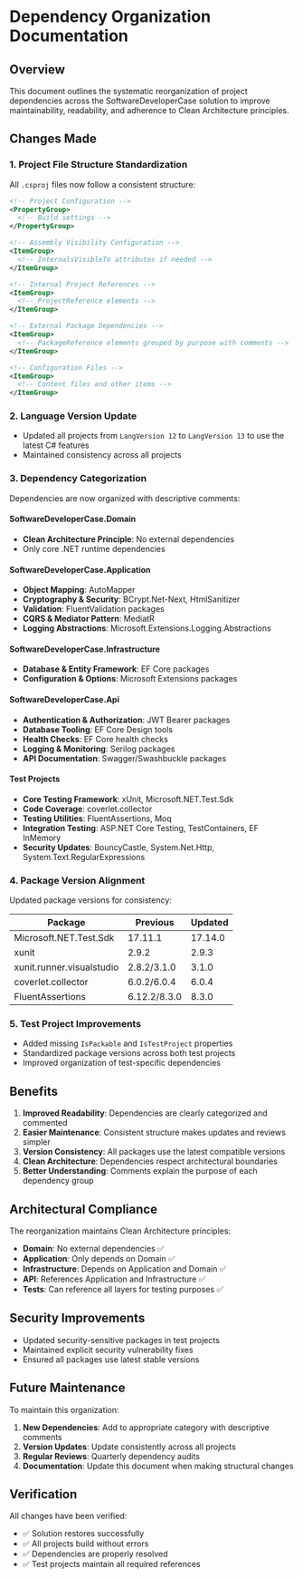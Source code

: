# Dependency Organization Documentation

## Overview

This document outlines the systematic reorganization of project dependencies across the SoftwareDeveloperCase solution to improve maintainability, readability, and adherence to Clean Architecture principles.

## Changes Made

### 1. Project File Structure Standardization

All `.csproj` files now follow a consistent structure:

```xml
<!-- Project Configuration -->
<PropertyGroup>
  <!-- Build settings -->
</PropertyGroup>

<!-- Assembly Visibility Configuration -->
<ItemGroup>
  <!-- InternalsVisibleTo attributes if needed -->
</ItemGroup>

<!-- Internal Project References -->
<ItemGroup>
  <!-- ProjectReference elements -->
</ItemGroup>

<!-- External Package Dependencies -->
<ItemGroup>
  <!-- PackageReference elements grouped by purpose with comments -->
</ItemGroup>

<!-- Configuration Files -->
<ItemGroup>
  <!-- Content files and other items -->
</ItemGroup>
```

### 2. Language Version Update

- Updated all projects from `LangVersion 12` to `LangVersion 13` to use the latest C# features
- Maintained consistency across all projects

### 3. Dependency Categorization

Dependencies are now organized with descriptive comments:

#### SoftwareDeveloperCase.Domain

- **Clean Architecture Principle**: No external dependencies
- Only core .NET runtime dependencies

#### SoftwareDeveloperCase.Application

- **Object Mapping**: AutoMapper
- **Cryptography & Security**: BCrypt.Net-Next, HtmlSanitizer
- **Validation**: FluentValidation packages
- **CQRS & Mediator Pattern**: MediatR
- **Logging Abstractions**: Microsoft.Extensions.Logging.Abstractions

#### SoftwareDeveloperCase.Infrastructure

- **Database & Entity Framework**: EF Core packages
- **Configuration & Options**: Microsoft Extensions packages

#### SoftwareDeveloperCase.Api

- **Authentication & Authorization**: JWT Bearer packages
- **Database Tooling**: EF Core Design tools
- **Health Checks**: EF Core health checks
- **Logging & Monitoring**: Serilog packages
- **API Documentation**: Swagger/Swashbuckle packages

#### Test Projects

- **Core Testing Framework**: xUnit, Microsoft.NET.Test.Sdk
- **Code Coverage**: coverlet.collector
- **Testing Utilities**: FluentAssertions, Moq
- **Integration Testing**: ASP.NET Core Testing, TestContainers, EF InMemory
- **Security Updates**: BouncyCastle, System.Net.Http, System.Text.RegularExpressions

### 4. Package Version Alignment

Updated package versions for consistency:

| Package                   | Previous     | Updated |
| ------------------------- | ------------ | ------- |
| Microsoft.NET.Test.Sdk    | 17.11.1      | 17.14.0 |
| xunit                     | 2.9.2        | 2.9.3   |
| xunit.runner.visualstudio | 2.8.2/3.1.0  | 3.1.0   |
| coverlet.collector        | 6.0.2/6.0.4  | 6.0.4   |
| FluentAssertions          | 6.12.2/8.3.0 | 8.3.0   |

### 5. Test Project Improvements

- Added missing `IsPackable` and `IsTestProject` properties
- Standardized package versions across both test projects
- Improved organization of test-specific dependencies

## Benefits

1. **Improved Readability**: Dependencies are clearly categorized and commented
2. **Easier Maintenance**: Consistent structure makes updates and reviews simpler
3. **Version Consistency**: All packages use the latest compatible versions
4. **Clean Architecture**: Dependencies respect architectural boundaries
5. **Better Understanding**: Comments explain the purpose of each dependency group

## Architectural Compliance

The reorganization maintains Clean Architecture principles:

- **Domain**: No external dependencies ✅
- **Application**: Only depends on Domain ✅
- **Infrastructure**: Depends on Application and Domain ✅
- **API**: References Application and Infrastructure ✅
- **Tests**: Can reference all layers for testing purposes ✅

## Security Improvements

- Updated security-sensitive packages in test projects
- Maintained explicit security vulnerability fixes
- Ensured all packages use latest stable versions

## Future Maintenance

To maintain this organization:

1. **New Dependencies**: Add to appropriate category with descriptive comments
2. **Version Updates**: Update consistently across all projects
3. **Regular Reviews**: Quarterly dependency audits
4. **Documentation**: Update this document when making structural changes

## Verification

All changes have been verified:

- ✅ Solution restores successfully
- ✅ All projects build without errors
- ✅ Dependencies are properly resolved
- ✅ Test projects maintain all required references
